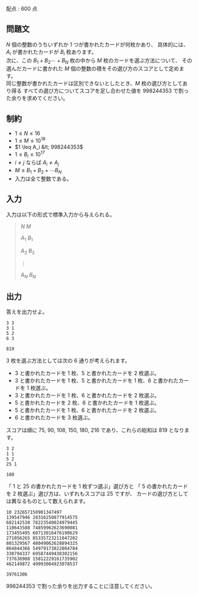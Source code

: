 配点 : $600$ 点

## 問題文

$N$ 個の整数のうちいずれか $1$ つが書かれたカードが何枚かあり、
具体的には、$A_i$ が書かれたカードが $B_i$ 枚あります。<br>
次に、この $B_1+B_2\cdots +B_N$ 枚の中から $M$ 枚のカードを選ぶ方法について、
その選んだカードに書かれた $M$ 個の整数の積をその選び方のスコアとして定めます。<br>
同じ整数が書かれたカードは区別できないとしたとき、$M$ 枚の選び方としてあり得る
すべての選び方についてスコアを足し合わせた値を $998244353$ で割った余りを求めてください。

## 制約

- $1 \leq N \leq 16$
- $1 \leq M \leq 10^{18}$
- $1 \leq A_i &lt; 998244353$
- $1 \leq B_i \leq 10^{17}$
- $i\neq j$ ならば $A_i \neq A_j$
- $M\leq B_1+B_2+\cdots B_N$
- 入力は全て整数である。

## 入力

入力は以下の形式で標準入力から与えられる。

> $N$ $M$
> 
> $A_1$ $B_1$
> 
> $A_2$ $B_2$
> 
> $\vdots$
> 
> $A_N$ $B_N$

## 出力

答えを出力せよ。

```input1
3 3
3 1
5 2
6 3
```

```output1
819
```

$3$ 枚を選ぶ方法としては次の $6$ 通りが考えられます。

- $3$ と書かれたカードを $1$ 枚、$5$ と書かれたカードを $2$ 枚選ぶ。
- $3$ と書かれたカードを $1$ 枚、$5$ と書かれたカードを $1$ 枚、$6$ と書かれたカードを $1$ 枚選ぶ。
- $3$ と書かれたカードを $1$ 枚、$6$ と書かれたカードを $2$ 枚選ぶ。
- $5$ と書かれたカードを $2$ 枚、$6$ と書かれたカードを $1$ 枚選ぶ。
- $5$ と書かれたカードを $1$ 枚、$6$ と書かれたカードを $2$ 枚選ぶ。
- $6$ と書かれたカードを $3$ 枚選ぶ。

スコアは順に $75$, $90$, $108$, $150$, $180$, $216$ であり、これらの総和は $819$ となります。

```input2
3 2
1 1
5 2
25 1
```

```output2
180
```

「 $1$ と $25$ の書かれたカードを $1$ 枚ずつ選ぶ」選び方と
「 $5$ の書かれたカードを $2$ 枚選ぶ」選び方は、いずれもスコアは $25$ ですが、
カードの選び方としては異なるものとして数えられます。

```input3
10 232657150901347497
139547946 28316250877914575
682142538 78223540024979445
110643588 74859962623690081
173455495 60713016476190629
271056265 85335723211047202
801329567 48049062628894325
864844366 54979173822804784
338794337 69587449430302156
737638908 15812229161735902
462149872 49993004923078537
```

```output3
39761306
```

$998244353$ で割った余りを出力することに注意してください。